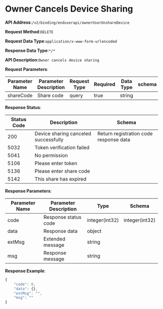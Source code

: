 # Owner Cancels Device Sharing


**API Address**:`/v2/binding/enduserapi/ownerUserUnshareDevice`


**Request Method**:`DELETE`


**Request Data Type**:`application/x-www-form-urlencoded`


**Response Data Type**:`*/*`


**API Description**:`Owner cancels device sharing`

**Request Parameters**:


| Parameter Name | Parameter Description | Request Type | Required | Data Type | schema |
| -------------- | --------------------- | ------------ | -------- | --------- | ------ |
| shareCode      | Share code            | query        | true     | string    |        |


**Response Status**:


| Status Code | Description                   | Schema                     |
| ----------- | ----------------------------- | -------------------------- |
| 200         | Device sharing canceled successfully | Return registration code response data |
| 5032        | Token verification failed     |                            |
| 5041        | No permission                 |                            |
| 5106        | Please enter token            |                            |
| 5136        | Please enter share code       |                            |
| 5142        | This share has expired        |                            |


**Response Parameters**:


| Parameter Name | Parameter Description | Type           | Schema         |
| -------------- | --------------------- | -------------- | -------------- |
| code           | Response status code  | integer(int32) | integer(int32) |
| data           | Response data         | object         |                |
| extMsg         | Extended message      | string         |                |
| msg            | Response message      | string         |                |


**Response Example**:
```javascript
{
	"code": 0,
	"data": {},
	"extMsg": "",
	"msg": ""
}
```